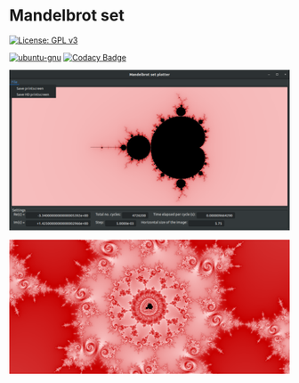 # Mandelbrot set

[![License: GPL v3](https://img.shields.io/badge/License-GPLv3-blue.svg)](https://www.gnu.org/licenses/gpl-3.0)

[![ubuntu-gnu](https://github.com/dmfrodrigues/mandelbrot/workflows/ubuntu-gnu/badge.svg)](.github/workflows/ubuntu-gnu.yml)
[![Codacy Badge](https://app.codacy.com/project/badge/Grade/d253334be5404185b114e311aba8a53a)](https://www.codacy.com/gh/dmfrodrigues/mandelbrot/dashboard?utm_source=github.com&amp;utm_medium=referral&amp;utm_content=dmfrodrigues/mandelbrot&amp;utm_campaign=Badge_Grade)

<p>
    <img src="https://raw.githubusercontent.com/dmfrodrigues/mandelbrot/master/media/img/entry.png">
</p>
<p>
    <img src="https://raw.githubusercontent.com/dmfrodrigues/mandelbrot/master/media/img/media1.png">
</p>
